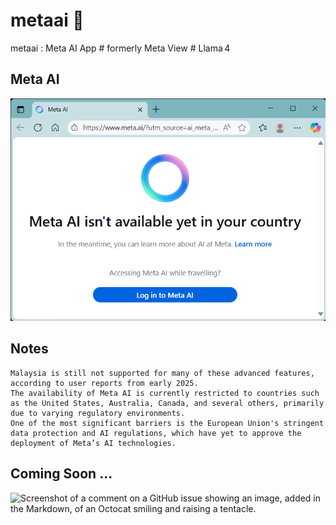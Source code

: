 # metaai 🛟
metaai : Meta AI App # formerly Meta View # Llama 4


## Meta AI

[![metaai001.png](./media/metaai001.png)](https://ai.meta.com/)


## Notes
```
Malaysia is still not supported for many of these advanced features, according to user reports from early 2025.
The availability of Meta AI is currently restricted to countries such as the United States, Australia, Canada, and several others, primarily due to varying regulatory environments.
One of the most significant barriers is the European Union's stringent data protection and AI regulations, which have yet to approve the deployment of Meta’s AI technologies.
```


## Coming Soon ...
![Screenshot of a comment on a GitHub issue showing an image, added in the Markdown, of an Octocat smiling and raising a tentacle.](https://myoctocat.com/assets/images/base-octocat.svg)

